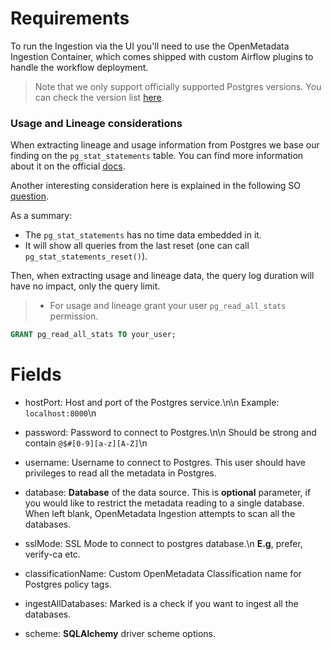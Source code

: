 # Requirements

To run the Ingestion via the UI you'll need to use the OpenMetadata Ingestion Container, which comes shipped with custom Airflow plugins to handle the workflow deployment.

> Note that we only support officially supported Postgres versions. You can check the version list [here](https://www.postgresql.org/support/versioning/).

### Usage and Lineage considerations

When extracting lineage and usage information from Postgres we base our finding on the `pg_stat_statements` table. You can find more information about it on the official [docs](https://www.postgresql.org/docs/current/pgstatstatements.html#id-1.11.7.39.6).

Another interesting consideration here is explained in the following SO [question](https://stackoverflow.com/questions/50803147/what-is-the-timeframe-for-pg-stat-statements).

As a summary:

- The `pg_stat_statements` has no time data embedded in it.
- It will show all queries from the last reset (one can call `pg_stat_statements_reset()`).

Then, when extracting usage and lineage data, the query log duration will have no impact, only the query limit.

> - For usage and lineage grant your user `pg_read_all_stats` permission.

```sql
GRANT pg_read_all_stats TO your_user;
```

# Fields

- hostPort: Host and port of the Postgres service.\n\n Example: `localhost:8000`\n

- password: Password to connect to Postgres.\n\n Should be strong and contain `@$#[0-9][a-z][A-Z]`\n

- username: Username to connect to Postgres. This user should have privileges to read all the metadata in Postgres.

- database: **Database** of the data source. This is **optional** parameter, if you would like to restrict the metadata reading to a single database. When left blank, OpenMetadata Ingestion attempts to scan all the databases.

- sslMode: SSL Mode to connect to postgres database.\n **E.g**, prefer, verify-ca etc.

- classificationName: Custom OpenMetadata Classification name for Postgres policy tags.

- ingestAllDatabases: Marked is a check if you want to ingest all the databases.

- scheme: **SQLAlchemy** driver scheme options.
